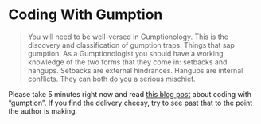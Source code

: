 # Coding With Gumption

> You will need to be well-versed in Gumptionology. This is the discovery and classification of gumption traps. Things that sap gumption. As a Gumptionologist you should have a working knowledge of the two forms that they come in: setbacks and hangups. Setbacks are external hindrances. Hangups are internal conflicts. They can both do you a serious mischief.

Please take 5 minutes right now and read [this blog post](http://robertheaton.com/2013/03/11/coding-with-gumption/) about coding with “gumption”. If you find the delivery cheesy, try to see past that to the point the author is making.
